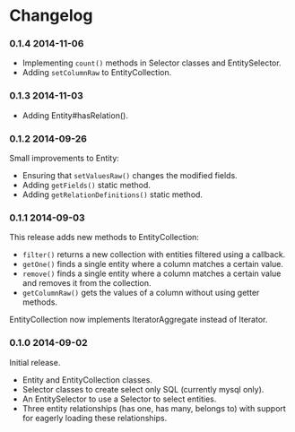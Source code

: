 Changelog
=========

### 0.1.4 2014-11-06

* Implementing `count()` methods in Selector classes and
  EntitySelector.
* Adding `setColumnRaw` to EntityCollection.

### 0.1.3 2014-11-03

* Adding Entity#hasRelation().

### 0.1.2 2014-09-26

Small improvements to Entity:

* Ensuring that `setValuesRaw()` changes the modified fields.
* Adding `getFields()` static method.
* Adding `getRelationDefinitions()` static method.

### 0.1.1 2014-09-03

This release adds new methods to EntityCollection:

* `filter()` returns a new collection with entities filtered using a
  callback.
* `getOne()` finds a single entity where a column matches a certain
  value.
* `remove()` finds a single entity where a column matches a certain
  value and removes it from the collection.
* `getColumnRaw()` gets the values of a column without using getter
  methods.

EntityCollection now implements IteratorAggregate instead of Iterator.

### 0.1.0 2014-09-02

Initial release.

* Entity and EntityCollection classes.
* Selector classes to create select only SQL (currently mysql only).
* An EntitySelector to use a Selector to select entities.
* Three entity relationships (has one, has many, belongs to) with
  support for eagerly loading these relationships.
